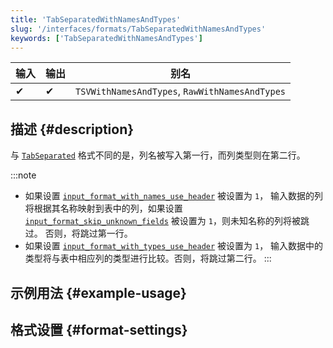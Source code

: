 ```yaml
---
title: 'TabSeparatedWithNamesAndTypes'
slug: '/interfaces/formats/TabSeparatedWithNamesAndTypes'
keywords: ['TabSeparatedWithNamesAndTypes']
---
```


| 输入 | 输出 | 别名                                          |
|-------|--------|------------------------------------------------|
| 	✔    | 	✔     | `TSVWithNamesAndTypes`, `RawWithNamesAndTypes` |

## 描述 {#description}

与 [`TabSeparated`](./TabSeparated.md) 格式不同的是，列名被写入第一行，而列类型则在第二行。

:::note
- 如果设置 [`input_format_with_names_use_header`](../../../operations/settings/settings-formats.md/#input_format_with_names_use_header) 被设置为 `1`，
输入数据的列将根据其名称映射到表中的列，如果设置 [`input_format_skip_unknown_fields`](../../../operations/settings/settings-formats.md/#input_format_skip_unknown_fields) 被设置为 `1`，则未知名称的列将被跳过。 
否则，将跳过第一行。
- 如果设置 [`input_format_with_types_use_header`](../../../operations/settings/settings-formats.md/#input_format_with_types_use_header) 被设置为 `1`，
输入数据中的类型将与表中相应列的类型进行比较。否则，将跳过第二行。
:::

## 示例用法 {#example-usage}

## 格式设置 {#format-settings}
